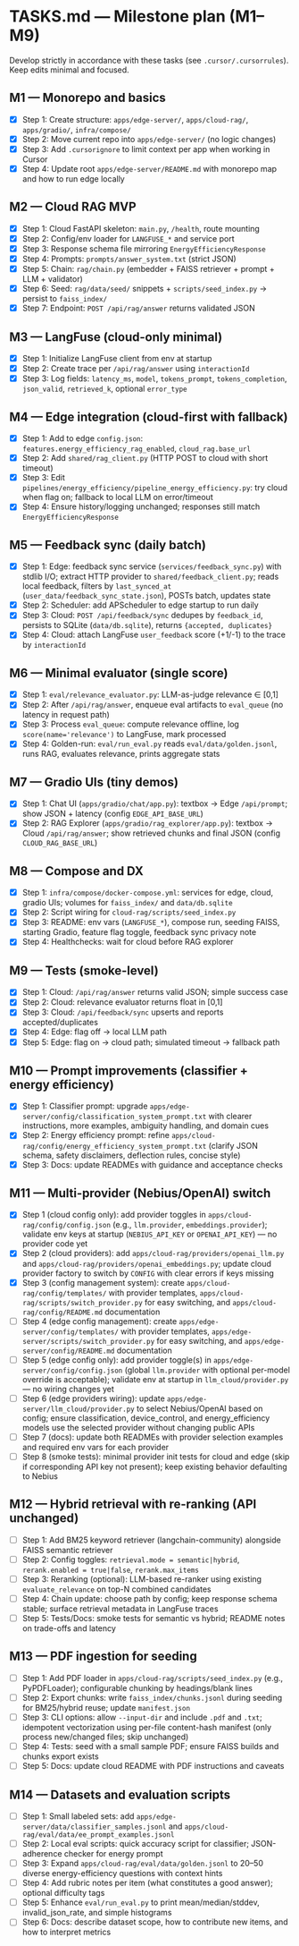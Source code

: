 # TASKS.md — Milestone plan (M1–M9)

Develop strictly in accordance with these tasks (see `.cursor/.cursorrules`). Keep edits minimal and focused.

## M1 — Monorepo and basics
- [X] Step 1: Create structure: `apps/edge-server/`, `apps/cloud-rag/`, `apps/gradio/`, `infra/compose/`
- [X] Step 2: Move current repo into `apps/edge-server/` (no logic changes)
- [X] Step 3: Add `.cursorignore` to limit context per app when working in Cursor
- [X] Step 4: Update root `apps/edge-server/README.md` with monorepo map and how to run edge locally

## M2 — Cloud RAG MVP
- [X] Step 1: Cloud FastAPI skeleton: `main.py`, `/health`, route mounting
- [X] Step 2: Config/env loader for `LANGFUSE_*` and service port
- [X] Step 3: Response schema file mirroring `EnergyEfficiencyResponse`
- [X] Step 4: Prompts: `prompts/answer_system.txt` (strict JSON)
- [X] Step 5: Chain: `rag/chain.py` (embedder + FAISS retriever + prompt + LLM + validator)
- [X] Step 6: Seed: `rag/data/seed/` snippets + `scripts/seed_index.py` → persist to `faiss_index/`
- [X] Step 7: Endpoint: `POST /api/rag/answer` returns validated JSON

## M3 — LangFuse (cloud-only minimal)
- [X] Step 1: Initialize LangFuse client from env at startup
- [X] Step 2: Create trace per `/api/rag/answer` using `interactionId`
- [X] Step 3: Log fields: `latency_ms`, `model`, `tokens_prompt`, `tokens_completion`, `json_valid`, `retrieved_k`, optional `error_type`

## M4 — Edge integration (cloud-first with fallback)
- [X] Step 1: Add to edge `config.json`: `features.energy_efficiency_rag_enabled`, `cloud_rag.base_url`
- [X] Step 2: Add `shared/rag_client.py` (HTTP POST to cloud with short timeout)
- [X] Step 3: Edit `pipelines/energy_efficiency/pipeline_energy_efficiency.py`: try cloud when flag on; fallback to local LLM on error/timeout
- [X] Step 4: Ensure history/logging unchanged; responses still match `EnergyEfficiencyResponse`

## M5 — Feedback sync (daily batch)
- [X] Step 1: Edge: feedback sync service (`services/feedback_sync.py`) with stdlib I/O; extract HTTP provider to `shared/feedback_client.py`; reads local feedback, filters by `last_synced_at` (`user_data/feedback_sync_state.json`), POSTs batch, updates state
- [X] Step 2: Scheduler: add APScheduler to edge startup to run daily
- [X] Step 3: Cloud: `POST /api/feedback/sync` dedupes by `feedback_id`, persists to SQLite (`data/db.sqlite`), returns `{accepted, duplicates}`
- [X] Step 4: Cloud: attach LangFuse `user_feedback` score (+1/-1) to the trace by `interactionId`

## M6 — Minimal evaluator (single score)
- [X] Step 1: `eval/relevance_evaluator.py`: LLM-as-judge relevance ∈ [0,1]
- [X] Step 2: After `/api/rag/answer`, enqueue eval artifacts to `eval_queue` (no latency in request path)
- [X] Step 3: Process `eval_queue`: compute relevance offline, log `score(name='relevance')` to LangFuse, mark processed
- [X] Step 4: Golden-run: `eval/run_eval.py` reads `eval/data/golden.jsonl`, runs RAG, evaluates relevance, prints aggregate stats

## M7 — Gradio UIs (tiny demos)
- [X] Step 1: Chat UI (`apps/gradio/chat/app.py`): textbox → Edge `/api/prompt`; show JSON + latency (config `EDGE_API_BASE_URL`)
- [X] Step 2: RAG Explorer (`apps/gradio/rag_explorer/app.py`): textbox → Cloud `/api/rag/answer`; show retrieved chunks and final JSON (config `CLOUD_RAG_BASE_URL`)

## M8 — Compose and DX
- [X] Step 1: `infra/compose/docker-compose.yml`: services for edge, cloud, gradio UIs; volumes for `faiss_index/` and `data/db.sqlite`
- [X] Step 2: Script wiring for `cloud-rag/scripts/seed_index.py`
- [X] Step 3: README: env vars (`LANGFUSE_*`), compose run, seeding FAISS, starting Gradio, feature flag toggle, feedback sync privacy note
- [X] Step 4: Healthchecks: wait for cloud before RAG explorer

## M9 — Tests (smoke-level)
- [X] Step 1: Cloud: `/api/rag/answer` returns valid JSON; simple success case
- [X] Step 2: Cloud: relevance evaluator returns float in [0,1]
- [X] Step 3: Cloud: `/api/feedback/sync` upserts and reports accepted/duplicates
- [X] Step 4: Edge: flag off → local LLM path
- [X] Step 5: Edge: flag on → cloud path; simulated timeout → fallback path

## M10 — Prompt improvements (classifier + energy efficiency)
- [X] Step 1: Classifier prompt: upgrade `apps/edge-server/config/classification_system_prompt.txt` with clearer instructions, more examples, ambiguity handling, and domain cues
- [X] Step 2: Energy efficiency prompt: refine `apps/cloud-rag/config/energy_efficiency_system_prompt.txt` (clarify JSON schema, safety disclaimers, deflection rules, concise style)
- [X] Step 3: Docs: update READMEs with guidance and acceptance checks

## M11 — Multi-provider (Nebius/OpenAI) switch
- [X] Step 1 (cloud config only): add provider toggles in `apps/cloud-rag/config/config.json` (e.g., `llm.provider`, `embeddings.provider`); validate env keys at startup (`NEBIUS_API_KEY` or `OPENAI_API_KEY`) — no provider code yet
- [X] Step 2 (cloud providers): add `apps/cloud-rag/providers/openai_llm.py` and `apps/cloud-rag/providers/openai_embeddings.py`; update cloud provider factory to switch by `CONFIG` with clear errors if keys missing
- [X] Step 3 (config management system): create `apps/cloud-rag/config/templates/` with provider templates, `apps/cloud-rag/scripts/switch_provider.py` for easy switching, and `apps/cloud-rag/config/README.md` documentation
- [ ] Step 4 (edge config management): create `apps/edge-server/config/templates/` with provider templates, `apps/edge-server/scripts/switch_provider.py` for easy switching, and `apps/edge-server/config/README.md` documentation
- [ ] Step 5 (edge config only): add provider toggle(s) in `apps/edge-server/config/config.json` (global `llm.provider` with optional per-model override is acceptable); validate env at startup in `llm_cloud/provider.py` — no wiring changes yet
- [ ] Step 6 (edge providers wiring): update `apps/edge-server/llm_cloud/provider.py` to select Nebius/OpenAI based on config; ensure classification, device_control, and energy_efficiency models use the selected provider without changing public APIs
- [ ] Step 7 (docs): update both READMEs with provider selection examples and required env vars for each provider
- [ ] Step 8 (smoke tests): minimal provider init tests for cloud and edge (skip if corresponding API key not present); keep existing behavior defaulting to Nebius

## M12 — Hybrid retrieval with re-ranking (API unchanged)
- [ ] Step 1: Add BM25 keyword retriever (langchain-community) alongside FAISS semantic retriever
- [ ] Step 2: Config toggles: `retrieval.mode = semantic|hybrid`, `rerank.enabled = true|false`, `rerank.max_items`
- [ ] Step 3: Reranking (optional): LLM-based re-ranker using existing `evaluate_relevance` on top-N combined candidates
- [ ] Step 4: Chain update: choose path by config; keep response schema stable; surface retrieval metadata in LangFuse traces
- [ ] Step 5: Tests/Docs: smoke tests for semantic vs hybrid; README notes on trade-offs and latency

## M13 — PDF ingestion for seeding
- [ ] Step 1: Add PDF loader in `apps/cloud-rag/scripts/seed_index.py` (e.g., PyPDFLoader); configurable chunking by headings/blank lines
- [ ] Step 2: Export chunks: write `faiss_index/chunks.jsonl` during seeding for BM25/hybrid reuse; update `manifest.json`
- [ ] Step 3: CLI options: allow `--input-dir` and include `.pdf` and `.txt`; idempotent vectorization using per-file content-hash manifest (only process new/changed files; skip unchanged)
- [ ] Step 4: Tests: seed with a small sample PDF; ensure FAISS builds and chunks export exists
- [ ] Step 5: Docs: update cloud README with PDF instructions and caveats

## M14 — Datasets and evaluation scripts
- [ ] Step 1: Small labeled sets: add `apps/edge-server/data/classifier_samples.jsonl` and `apps/cloud-rag/eval/data/ee_prompt_examples.jsonl`
- [ ] Step 2: Local eval scripts: quick accuracy script for classifier; JSON-adherence checker for energy prompt
- [ ] Step 3: Expand `apps/cloud-rag/eval/data/golden.jsonl` to 20–50 diverse energy-efficiency questions with context hints
- [ ] Step 4: Add rubric notes per item (what constitutes a good answer); optional difficulty tags
- [ ] Step 5: Enhance `eval/run_eval.py` to print mean/median/stddev, invalid_json_rate, and simple histograms
- [ ] Step 6: Docs: describe dataset scope, how to contribute new items, and how to interpret metrics
